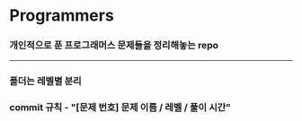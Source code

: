 # Programmers
### 개인적으로 푼 프로그래머스 문제들을 정리해놓는 repo
---
### 폴더는 레벨별 분리
### commit 규칙 - "[문제 번호] 문제 이름 / 레벨 / 풀이 시간"
